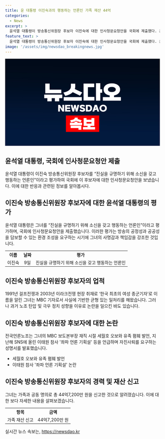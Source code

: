 ```yaml
---
title: 윤 대통령 이진숙과의 행동하는 언론인 가족 재산 44억
categories:
  - News
excerpt: >
  윤석열 대통령이 방송통신위원장 후보자 이진숙에 대한 인사청문요청안을 국회에 제출했다. 윤 대통령은 이 후보자를 진실을 규명하는 데 소신을 가지고 끊임없이 노력하는 언론인으로 평가하며, 방송 공정성과 공공성을 담보하는 데 적합하다고 언급했다. 그러나 전국언론노조는 이 후보자의 노조 탄압, 극우 정치 성향과 관련해 지명 철회를 요구했다. 또한 이 후보자의 가족 재산 신고액이 44억7,200만 원에 이르는 등 논란이 계속되고 있다.
feature_text: >
  윤석열 대통령이 방송통신위원장 후보자 이진숙에 대한 인사청문요청안을 국회에 제출했다. 윤 대통령은 이 후보자를 진실을 규명하는 데 소신을 가지고 끊임없이 노력하는 언론인으로 평가하며, 방송 공정성과 공공성을 담보하는 데 적합하다고 언급했다. 그러나 전국언론노조는 이 후보자의 노조 탄압, 극우 정치 성향과 관련해 지명 철회를 요구했다. 또한 이 후보자의 가족 재산 신고액이 44억7,200만 원에 이르는 등 논란이 계속되고 있다.
image: '/assets/img/newsdao_breakingnews.jpg'
---
```


<p><img src="/assets/img/newsdao_breakingnews.jpg" alt="implanttips 속보" /></p>

<h2 data-ke-size="size26">윤석열 대통령, 국회에 인사청문요청안 제출</h2>

<p data-ke-size="size16">윤석열 대통령이 이진숙 방송통신위원장 후보자를 “진실을 규명하기 위해 소신을 갖고 행동하는 언론인”이라고 평가하여 국회에 이 후보자에 대한 인사청문요청안을 보냈습니다. 이에 대한 반응과 관련된 정보를 알아봅시다.</p>

<h2 data-ke-size="size26">이진숙 방송통신위원장 후보자에 대한 윤석열 대통령의 평가</h2>

<p data-ke-size="size16">윤석열 대통령은 그녀를 “진실을 규명하기 위해 소신을 갖고 행동하는 언론인”이라고 평가하며, 국회에 인사청문요청안을 제출했습니다. 이러한 평가는 방송의 공정성과 공공성을 담보할 수 있는 환경 조성을 요구하는 시기에 그녀의 사명감과 책임감을 강조한 것입니다.</p>

<table>
    <tr>
        <td style="text-align: center; height: 17px;"><b>이름</b></td>
        <td style="text-align: center; height: 17px;"><b>날짜</b></td>
        <td style="text-align: center; height: 17px;"><b>평가</b></td>
    </tr>
    <tr>
        <td style="text-align: center; height: 17px;">이진숙</td>
        <td style="text-align: center; height: 17px;">9일</td>
        <td style="text-align: center; height: 17px;">진실을 규명하기 위해 소신을 갖고 행동하는 언론인</td>
    </tr>
</table>

<h2 data-ke-size="size26">이진숙 방송통신위원장 후보자의 업적</h2>

<p data-ke-size="size16">1991년 걸프전쟁과 2003년 이라크전쟁 현장 취재로 ‘한국 최초의 여성 종군기자’로 이름을 알린 그녀는 MBC 기자로서 사실에 기반한 균형 있는 일처리를 해왔습니다. 그러나 과거 노조 탄압 및 극우 정치 성향을 이유로 논란을 일으킨 바도 있습니다.</p>

<h2 data-ke-size="size26">이진숙 방송통신위원장 후보자에 대한 논란</h2>

<p data-ke-size="size16">전국언론노조는 그녀의 MBC 보도본부장 재직 시절 세월호 오보와 유족 폄훼 발언, 지난해 SNS에 올린 이태원 참사 '좌파 언론 기획설' 등을 언급하며 자진사퇴를 요구하는 성명서를 발표했습니다.</p>

<ul>
    <li>세월호 오보와 유족 폄훼 발언</li>
    <li>이태원 참사 '좌파 언론 기획설' 논란</li>
</ul>

<h2 data-ke-size="size26">이진숙 방송통신위원장 후보자의 경력 및 재산 신고</h2>

<p data-ke-size="size16">그녀는 가족과 공동 명의로 총 44억7,200만 원을 신고한 것으로 알려졌습니다. 이에 대한 보다 자세한 내용을 살펴보겠습니다.</p>

<table>
    <tr>
        <td style="text-align: center; height: 17px;"><b>항목</b></td>
        <td style="text-align: center; height: 17px;"><b>금액</b></td>
    </tr>
    <tr>
        <td style="text-align: center; height: 17px;">가족 재산 신고</td>
        <td style="text-align: center; height: 17px;">44억7,200만 원</td>
    </tr>
</table>
실시간 뉴스 속보는, <a href="https://newsdao.kr" rel="dofollow">https://newsdao.kr</a>


